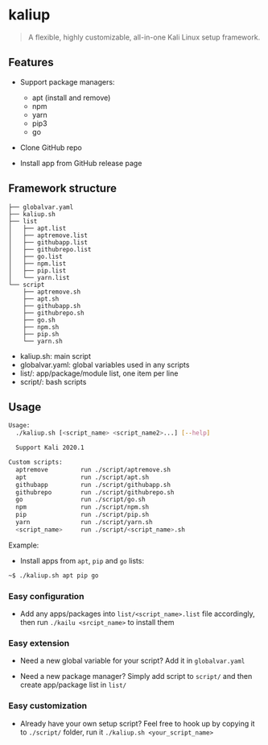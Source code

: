 kaliup
======

> A flexible, highly customizable, all-in-one Kali Linux setup framework.

## Features

- Support package managers:
    - apt (install and remove)
    - npm
    - yarn
    - pip3
    - go

- Clone GitHub repo

- Install app from GitHub release page

## Framework structure

```
├── globalvar.yaml
├── kaliup.sh
├── list
│   ├── apt.list
│   ├── aptremove.list
│   ├── githubapp.list
│   ├── githubrepo.list
│   ├── go.list
│   ├── npm.list
│   ├── pip.list
│   └── yarn.list
└── script
    ├── aptremove.sh
    ├── apt.sh
    ├── githubapp.sh
    ├── githubrepo.sh
    ├── go.sh
    ├── npm.sh
    ├── pip.sh
    └── yarn.sh
```

- kaliup.sh: main script
- globalvar.yaml: global variables used in any scripts
- list/: app/package/module list, one item per line
- script/: bash scripts

## Usage

```bash
Usage:
  ./kaliup.sh [<script_name> <script_name2>...] [--help]

  Support Kali 2020.1

Custom scripts:
  aptremove         run ./script/aptremove.sh
  apt               run ./script/apt.sh
  githubapp         run ./script/githubapp.sh
  githubrepo        run ./script/githubrepo.sh
  go                run ./script/go.sh
  npm               run ./script/npm.sh
  pip               run ./script/pip.sh
  yarn              run ./script/yarn.sh
  <script_name>     run ./script/<script_name>.sh
```

Example:

- Install apps from `apt`, `pip` and `go` lists:

```bash
~$ ./kaliup.sh apt pip go
```

### Easy configuration

- Add any apps/packages into `list/<script_name>.list` file accordingly, then run `./kailu <srcipt_name>` to install them

### Easy extension

- Need a new global variable for your script? Add it in `globalvar.yaml`

- Need a new package manager? Simply add script to `script/` and then create app/package list in `list/`

### Easy customization

- Already have your own setup script? Feel free to hook up by copying it to `./script/` folder, run it `./kaliup.sh <your_script_name>`
